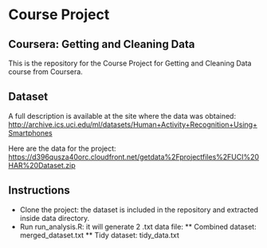 # Course Project
## Coursera: Getting and Cleaning Data

This is the repository for the Course Project for Getting and Cleaning Data course from Coursera.

## Dataset
A full description is available at the site where the data was obtained:
http://archive.ics.uci.edu/ml/datasets/Human+Activity+Recognition+Using+Smartphones

Here are the data for the project:
https://d396qusza40orc.cloudfront.net/getdata%2Fprojectfiles%2FUCI%20HAR%20Dataset.zip

## Instructions
* Clone the project: the dataset is included in the repository and extracted inside data directory.
* Run run_analysis.R: it will generate 2 .txt data file:
** Combined dataset: merged_dataset.txt
** Tidy dataset: tidy_data.txt

  

